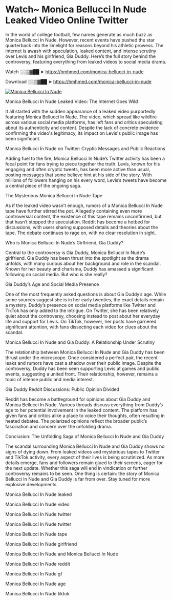 # Watch~ Monica Bellucci In Nude Leaked Video Online Twitter

In the world of college football, few names generate as much buzz as Monica Bellucci In Nude. However, recent events have pushed the star quarterback into the limelight for reasons beyond his athletic prowess. The internet is awash with speculation, leaked content, and intense scrutiny over Levis and his girlfriend, Gia Duddy. Here’s the full story behind the controversy, featuring everything from leaked videos to social media drama.

Watch ░░▒▓██ ➤ https://hmhmed.com/monica-bellucci-in-nude

Download ░░▒▓██ ➤ https://hmhmed.com/monica-bellucci-in-nude

[![Monica Bellucci In Nude](https://i.imgur.com/dJHk4Zq.gif)](https://hmhmed.com/monica-bellucci-in-nude)

Monica Bellucci In Nude Leaked Video: The Internet Goes Wild

It all started with the sudden appearance of a leaked video purportedly featuring Monica Bellucci In Nude. The video, which spread like wildfire across various social media platforms, has left fans and critics speculating about its authenticity and content. Despite the lack of concrete evidence confirming the video's legitimacy, its impact on Levis's public image has been significant.

Monica Bellucci In Nude on Twitter: Cryptic Messages and Public Reactions

Adding fuel to the fire, Monica Bellucci In Nude’s Twitter activity has been a focal point for fans trying to piece together the truth. Levis, known for his engaging and often cryptic tweets, has been more active than usual, posting messages that some believe hint at his side of the story. With millions of followers hanging on his every word, Levis’s tweets have become a central piece of the ongoing saga.

The Mysterious Monica Bellucci In Nude Tape

As if the leaked video wasn’t enough, rumors of a Monica Bellucci In Nude tape have further stirred the pot. Allegedly containing even more controversial content, the existence of this tape remains unconfirmed, but that hasn’t stopped the speculation. Reddit has become a hotbed for discussions, with users sharing supposed details and theories about the tape. The debate continues to rage on, with no clear resolution in sight.

Who is Monica Bellucci In Nude’s Girlfriend, Gia Duddy?

Central to the controversy is Gia Duddy, Monica Bellucci In Nude’s girlfriend. Gia Duddy has been thrust into the spotlight as the drama unfolds, with many curious about her background and role in the scandal. Known for her beauty and charisma, Duddy has amassed a significant following on social media. But who is she really?

Gia Duddy’s Age and Social Media Presence

One of the most frequently asked questions is about Gia Duddy’s age. While some sources suggest she is in her early twenties, the exact details remain a mystery. Duddy’s presence on social media platforms like Twitter and TikTok has only added to the intrigue. On Twitter, she has been relatively quiet about the controversy, choosing instead to post about her everyday life and support for Levis. On TikTok, however, her posts have garnered significant attention, with fans dissecting each video for clues about the scandal.

Monica Bellucci In Nude and Gia Duddy: A Relationship Under Scrutiny

The relationship between Monica Bellucci In Nude and Gia Duddy has been thrust under the microscope. Once considered a perfect pair, the recent leaks and rumors have cast a shadow over their public image. Despite the controversy, Duddy has been seen supporting Levis at games and public events, suggesting a united front. Their relationship, however, remains a topic of intense public and media interest.

Gia Duddy Reddit Discussions: Public Opinion Divided

Reddit has become a battleground for opinions about Gia Duddy and Monica Bellucci In Nude. Various threads discuss everything from Duddy’s age to her potential involvement in the leaked content. The platform has given fans and critics alike a place to voice their thoughts, often resulting in heated debates. The polarized opinions reflect the broader public’s fascination and concern over the unfolding drama.

Conclusion: The Unfolding Saga of Monica Bellucci In Nude and Gia Duddy

The scandal surrounding Monica Bellucci In Nude and Gia Duddy shows no signs of dying down. From leaked videos and mysterious tapes to Twitter and TikTok activity, every aspect of their lives is being scrutinized. As more details emerge, fans and followers remain glued to their screens, eager for the next update. Whether this saga will end in vindication or further controversy remains to be seen. One thing is certain: the story of Monica Bellucci In Nude and Gia Duddy is far from over. Stay tuned for more explosive developments.

Monica Bellucci In Nude leaked

Monica Bellucci In Nude video

Monica Bellucci In Nude twitter

Monica Bellucci In Nude twitter

Monica Bellucci In Nude tape

Monica Bellucci In Nude girlfriend

Monica Bellucci In Nude and Monica Bellucci In Nude

Monica Bellucci In Nude reddit

Monica Bellucci In Nude gf

Monica Bellucci In Nude age

Monica Bellucci In Nude tiktok
